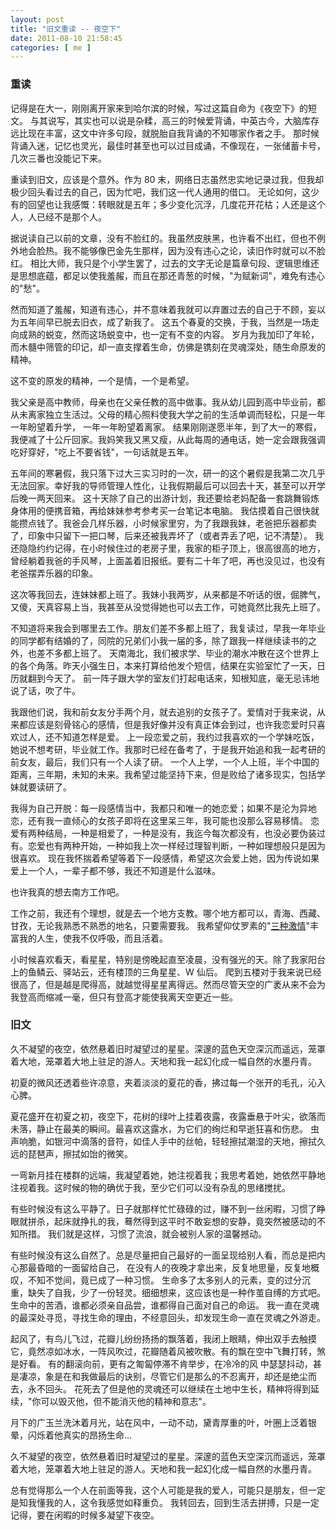 ```yaml
---
layout: post
title: "旧文重读 -- 夜空下"
date: 2011-08-10 21:58:45
categories: [ me ]
---
```


### 重读

记得是在大一，刚刚离开家来到哈尔滨的时候，写过这篇自命为《夜空下》的短文。
与其说写，其实也可以说是杂糅，高三的时候爱背诵，中英古今，大脑库存远比现在丰富，这文中许多句段，就脱胎自我背诵的不知哪家作者之手。
那时候背诵入迷，记忆也灵光，最佳时甚至也可以过目成诵，不像现在，一张储蓄卡号，几次三番也没能记下来。

<!-- more -->

重读到旧文，应该是个意外。作为 80 末，网络日志虽然忠实地记录过我，但我却极少回头看过去的自己，因为忙吧，我们这一代人通用的借口。
无论如何，这少有的回望也让我感慨：转眼就是五年；多少变化沉浮，几度花开花枯；人还是这个人，人已经不是那个人。

据说读自己以前的文章，没有不脸红的。我虽然皮肤黑，也许看不出红，但也不例外地会脸热。我不能够像巴金先生那样，因为没有违心之论，读旧作时就可以不脸红。
相比大师，我只是个小学生罢了，过去的文字无论是篇章句段、逻辑思维还是思想底蕴，都足以使我羞赧，而且在那还青葱的时候，"为赋新词"，难免有违心的"愁"。

然而知道了羞赧，知道有违心，并不意味着我就可以弃置过去的自己于不顾，妄以为五年间早已脱去旧衣，成了新我了。
这五个春夏的交换，于我，当然是一场走向成熟的蜕变，然而这场蜕变中，也一定有不变的内容。
岁月为我加印了年轮，而木髓中筛管的印记，却一直支撑着生命，仿佛是镌刻在灵魂深处，随生命原发的精神。

这不变的原发的精神，一个是情，一个是希望。

我父亲是高中教师，母亲也在父亲任教的高中做事。我从幼儿园到高中毕业前，都从未离家独立生活过。父母的精心照料使我大学之前的生活单调而轻松，只是一年一年盼望着升学，
一年一年盼望着离家。
结果刚刚遂愿半年，到了大一的寒假，我便减了十公斤回家。我妈笑我又黑又瘦，从此每周的通电话，她一定会跟我强调吃好穿好，"吃上不要省钱"，一句话就是五年。

五年间的寒暑假，我只落下过大三实习时的一次，研一的这个暑假是我第二次几乎无法回家。幸好我的导师管理人性化，让我假期最后可以回去十天，甚至可以开学后晚一两天回来。
这十天除了自己的出游计划，我还要给老妈配备一套跳舞锻炼身体用的便携音箱，再给妹妹参考参考买一台笔记本电脑。
我估摸着自己很快就能攒点钱了。我爸会几样乐器，小时候家里穷，为了我跟我妹，老爸把乐器都卖了，印象中只留下一把口琴，后来还被我弄坏了（或者弄丢了吧，记不清楚）。
我还隐隐约约记得，在小时候住过的老房子里，我家的柜子顶上，很高很高的地方，曾经躺着我爸的手风琴，上面盖着旧报纸。要有二十年了吧，再也没见过，也没有老爸摆弄乐器的印象。

这次等我回去，连妹妹都上班了。我妹小我两岁，从来都是不听话的很，倔脾气，又傻，天真容易上当，我甚至从没觉得她也可以去工作，可她竟然比我先上班了。

不知道将来我会到哪里去工作。朋友们差不多都上班了，我复读过，早我一年毕业的同学都有结婚的了，同院的兄弟们小我一届的多，除了跟我一样继续读书的之外，也差不多都上班了。
天南海北，我们被求学、毕业的潮水冲散在这个世界上的各个角落。昨天小强生日，本来打算给他发个短信，结果在实验室忙了一天，日历就翻到今天了。
前一阵子跟大学的室友们打起电话来，知根知底，毫无忌讳地说了话，吹了牛。

我跟他们说，我和前女友分手两个月，就去追别的女孩子了。爱情对于我来说，从来都应该是刻骨铭心的感情，但是我好像并没有真正体会到过，也许我恋爱时只喜欢过人，还不知道怎样是爱。
上一段恋爱之前，我约过我喜欢的一个学妹吃饭，她说不想考研，毕业就工作。我那时已经在备考了，于是我开始追和我一起考研的前女友，最后，我们只有一个人读了研。
一个人上学，一个人上班，半个中国的距离，三年期，未知的未来。我希望过能坚持下来，但是败给了诸多现实，包括学妹就要读研了。

我得为自己开脱：每一段感情当中，我都只和唯一的她恋爱；如果不是沦为异地恋，还有我一直倾心的女孩子即将在这里呆三年，我可能也没那么容易移情。
恋爱有两种结局，一种是相爱了，一种是没有，我迄今每次都没有，也没必要伪装过有。恋爱也有两种开始，一种如我上次一样经过理智判断，一种如理想般只是因为很喜欢。
现在我怀揣着希望等着下一段感情，希望这次会爱上她，因为传说如果爱上一个人，一辈子都不够，我还不知道是什么滋味。

也许我真的想去南方工作吧。

工作之前，我还有个理想，就是去一个地方支教。哪个地方都可以，青海、西藏、甘孜，无论我熟悉不熟悉的地名，只要需要我。
我希望仰仗罗素的"[三种激情][three-passions]"丰富我的人生，使我不仅呼吸，而且活着。

小时候喜欢看天，看星星，特别是傍晚起直至凌晨，没有强光的天。除了我家阳台上的鱼鳞云、驿站云，还有楼顶的三角星星、W 仙后。
爬到五楼对于我来说已经很高了，但是越是爬得高，就越觉得星星离得远。然而尽管天空的广袤从来不会为我登高而缩减一毫，但只有登高才能使我离天空更近一些。

### 旧文

久不凝望的夜空，依然悬着旧时凝望过的星星。深邃的蓝色天空深沉而遥远，笼罩着大地，笼罩着大地上驻足的游人。天地和我一起幻化成一幅自然的水墨丹青。

初夏的微风还透着些许凉意，夹着淡淡的夏花的香，拂过每一个张开的毛孔，沁入心脾。

夏花盛开在初夏之初，夜空下，花树的绿叶上挂着夜露，夜露垂悬于叶尖，欲落而未落，静止在最美的瞬间。最喜欢这露水，为它们的绚烂和早逝狂喜和伤悲。
虫声响脆，如银河中滴落的音符，如佳人手中的丝帕，轻轻擦拭潮湿的天地，擦拭久远的琵琶声，擦拭如饴的微笑。

一弯新月挂在楼群的远端，我凝望着她，她注视着我；我思考着她，她依然平静地注视着我。这时候的物的确优于我，至少它们可以没有杂乱的思绪搅扰。

有些时候没有这么平静了。日子就那样忙忙碌碌的过，赚不到一丝闲暇，习惯了睁眼就拼杀，起床就挣扎的我，蓦然得到这平时不敢妄想的安静，竟突然被感动的不知所措。
我们就是这样，习惯了流浪，就会被别人家的温馨撼动。

有些时候没有这么自然了。总是尽量把自己最好的一面呈现给别人看，而总是把内心那最昏暗的一面留给自己，
在没有人的夜晚才拿出来，反复地思量，反复地概叹，不知不觉间，竟已成了一种习惯。
生命多了太多别人的元素，变的过分沉重，缺失了自我，少了一份轻灵。细细想来，这应该也是一种作茧自缚的方式吧。生命中的苦酒，谁都必须亲自品尝，谁都得自己面对自己的命运。
我一直在灵魂的最深处寻觅，寻找生命的理由，不经意回头，却发现生命一直在灵魂之外游走。

起风了，有鸟儿飞过，花瓣儿纷纷扬扬的飘落着，我闭上眼睛，伸出双手去触摸它，竟然凉如冰水，一阵风吹过，花瓣随着风被吹散。有的飘在空中飞舞打转，煞是好看。
有的翻滚向前，更有之匍匐停滞不肯举步，在冷冷的风 中瑟瑟抖动，甚是凄凉，象是在和我做最后的诀别，尽管它们是那么的不忍离开，却还是绝尘而去，永不回头。
花死去了但是他的灵魂还可以继续在土地中生长，精神将得到延续，"你可以毁灭他，但不能消灭他的精神和意志"。

月下的广玉兰洗沐着月光，站在风中，一动不动，黛青厚重的叶，叶圈上泛着银晕，闪烁着他真实的昂扬生命...

久不凝望的夜空，依然悬着旧时凝望过的星星。深邃的蓝色天空深沉而遥远，笼罩着大地，笼罩着大地上驻足的游人。天地和我一起幻化成一幅自然的水墨丹青。

总有觉得那么一个人在前面等我，这个人可能是我的爱人，可能只是朋友，但一定是知我懂我的人，这令我感觉如释重负。
我转回去，回到生活去拼搏，只是一定记得，要在闲暇的时候多凝望下夜空。

[three-passions]:               http://users.drew.edu/jlenz/br-prolog.html
